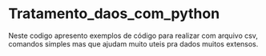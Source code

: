 # Tratamento_daos_com_python
Neste codigo apresento exemplos de código para realizar com arquivo csv, comandos simples mas que ajudam muito uteis pra dados muitos extensos.
